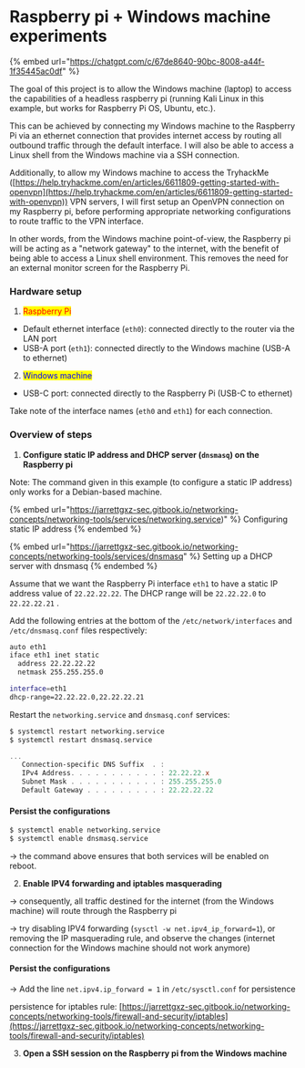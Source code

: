 # Raspberry pi + Windows machine experiments

{% embed url="https://chatgpt.com/c/67de8640-90bc-8008-a44f-1f35445ac0df" %}

The goal of this project is to allow the Windows machine (laptop) to access the capabilities of a headless raspberry pi (running Kali Linux in this example, but works for Raspberry Pi OS, Ubuntu, etc.).

This can be achieved by connecting my Windows machine to the Raspberry Pi via an ethernet connection that provides internet access by routing all outbound traffic through the default interface. I will also be able to access a Linux shell from the Windows machine via a SSH connection.

Additionally, to allow my Windows machine to access the TryhackMe ([https://help.tryhackme.com/en/articles/6611809-getting-started-with-openvpn](https://help.tryhackme.com/en/articles/6611809-getting-started-with-openvpn)) VPN servers, I will first setup an OpenVPN connection on my Raspberry pi, before performing appropriate networking configurations to route traffic to the VPN interface.&#x20;

In other words, from the Windows machine point-of-view, the Raspberry pi will be acting as a "network gateway" to the internet, with the benefit of being able to access a Linux shell environment. This removes the need for an external monitor screen for the Raspberry Pi.

### Hardware setup

1. <mark style="color:red;">Raspberry Pi</mark>

* Default ethernet interface (`eth0`): connected directly to the router via the LAN port
* USB-A port (`eth1`): connected directly to the Windows machine (USB-A to ethernet)

2. <mark style="color:blue;">Windows machine</mark>

* USB-C port: connected directly to the Raspberry Pi (USB-C to ethernet)

Take note of the interface names (`eth0` and `eth1`) for each connection.

### Overview of steps

1. **Configure static IP address and DHCP server (`dnsmasq`) on the Raspberry pi**

Note: The command given in this example (to configure a static IP address) only works for a Debian-based machine.

{% embed url="https://jarrettgxz-sec.gitbook.io/networking-concepts/networking-tools/services/networking.service)" %}
Configuring static IP address
{% endembed %}

{% embed url="https://jarrettgxz-sec.gitbook.io/networking-concepts/networking-tools/services/dnsmasq" %}
Setting up a DHCP server with dnsmasq
{% endembed %}

Assume that we want the Raspberry Pi interface `eth1` to have a static IP address value of `22.22.22.22`. The DHCP range will be `22.22.22.0` to `22.22.22.21` .

Add the following entries at the bottom of the `/etc/network/interfaces`  and `/etc/dnsmasq.conf` files respectively:

```bash
auto eth1
iface eth1 inet static
  address 22.22.22.22
  netmask 255.255.255.0
```

```bash
interface=eth1
dhcp-range=22.22.22.0,22.22.22.21
```

Restart the `networking.service` and `dnsmasq.conf` services:

```bash
$ systemctl restart networking.service
$ systemctl restart dnsmasq.service
```

```powershell
...
   Connection-specific DNS Suffix  . :
   IPv4 Address. . . . . . . . . . . : 22.22.22.x
   Subnet Mask . . . . . . . . . . . : 255.255.255.0
   Default Gateway . . . . . . . . . : 22.22.22.22
```

#### Persist the configurations

```bash
$ systemctl enable networking.service
$ systemctl enable dnsmasq.service
```

-> the command above ensures that both services will be enabled on reboot.



2. **Enable IPV4 forwarding and iptables masquerading**

-> consequently, all traffic destined for the internet (from the Windows machine) will route through the Raspberry pi

-> try disabling IPV4 forwarding (`sysctl -w net.ipv4_ip_forward=1`), or removing the IP masquerading rule, and observe the changes (internet connection for the Windows machine should not work anymore)

#### Persist the configurations

-> Add the line `net.ipv4.ip_forward = 1` in `/etc/sysctl.conf` for persistence



persistence for iptables rule: [https://jarrettgxz-sec.gitbook.io/networking-concepts/networking-tools/firewall-and-security/iptables](https://jarrettgxz-sec.gitbook.io/networking-concepts/networking-tools/firewall-and-security/iptables)



3. **Open a SSH session on the Raspberry pi from the Windows machine**





